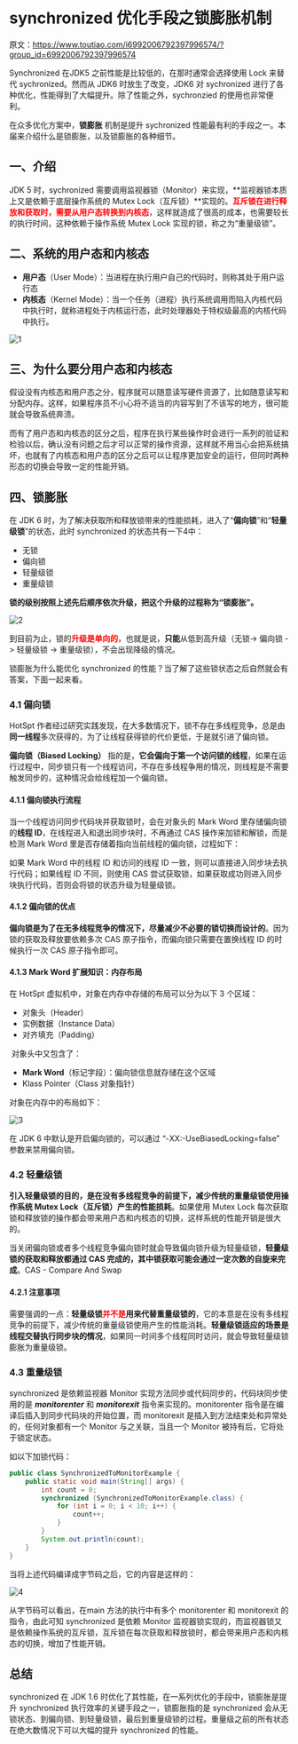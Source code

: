 # synchronized 优化手段之锁膨胀机制

原文：https://www.toutiao.com/i6992006792397996574/?group_id=6992006792397996574

Synchronized 在JDK5 之前性能是比较低的，在那时通常会选择使用 Lock 来替代 sychronized。然而从 JDK6 时放生了改变，JDK6 对 sychronized 进行了各种优化，性能得到了大幅提升。除了性能之外，sychronzied 的使用也非常便利。

在众多优化方案中，**锁膨胀** 机制是提升 sychronized 性能最有利的手段之一。本届来介绍什么是锁膨胀，以及锁膨胀的各种细节。

## 一、介绍

JDK 5 时，sychronized 需要调用监视器锁（Monitor）来实现，**监视器锁本质上又是依赖于底层操作系统的 Mutex Lock（互斥锁）**实现的。<font color='red'>**互斥锁在进行释放和获取时，需要从用户态转换到内核态**</font>，这样就造成了很高的成本，也需要较长的执行时间，这种依赖于操作系统 Mutex Lock 实现的锁，称之为“重量级锁”。

## 二、系统的用户态和内核态

* **用户态**（User Mode）：当进程在执行用户自己的代码时，则称其处于用户运行态
* **内核态**（Kernel Mode）：当一个任务（进程）执行系统调用而陷入内核代码中执行时，就称进程处于内核运行态，此时处理器处于特权级最高的内核代码中执行。

![1](./images/Synchronized_expand/1.png)

## 三、为什么要分用户态和内核态

假设没有内核态和用户态之分，程序就可以随意读写硬件资源了，比如随意读写和分配内存。这样，如果程序员不小心将不适当的内容写到了不该写的地方，很可能就会导致系统奔溃。

而有了用户态和内核态的区分之后，程序在执行某些操作时会进行一系列的验证和检验以后，确认没有问题之后才可以正常的操作资源，这样就不用当心会把系统搞坏，也就有了内核态和用户态的区分之后可以让程序更加安全的运行，但同时两种形态的切换会导致一定的性能开销。

## 四、锁膨胀

在 JDK 6 时，为了解决获取所和释放锁带来的性能损耗，进入了“**偏向锁**”和“**轻量级锁**”的状态，此时 synchronized 的状态共有一下4中：

* 无锁
* 偏向锁
* 轻量级锁
* 重量级锁

**锁的级别按照上述先后顺序依次升级，把这个升级的过程称为“锁膨胀”。**

![2](./images/Synchronized_expand/2.png)

到目前为止，锁的<font color='red'>**升级是单向的**</font>，也就是说，**只能**从低到高升级（无锁-> 偏向锁 -> 轻量级锁  -> 重量级锁），不会出现降级的情况。

锁膨胀为什么能优化 synchronized 的性能？当了解了这些锁状态之后自然就会有答案，下面一起来看。

### 4.1 偏向锁

HotSpt 作者经过研究实践发现，在大多数情况下，锁不存在多线程竞争，总是由**同一线程**多次获得的，为了让线程获得锁的代价更低，于是就引进了偏向锁。

**偏向锁（Biased Locking）** 指的是，**它会偏向于第一个访问锁的线程**，如果在运行过程中，同步锁只有一个线程访问，不存在多线程争用的情况，则线程是不需要触发同步的，这种情况会给线程加一个偏向锁。

#### 4.1.1 偏向锁执行流程

当一个线程访问同步代码块并获取锁时，会在对象头的 Mark Word 里存储偏向锁的**线程 ID**，在线程进入和退出同步块时，不再通过 CAS 操作来加锁和解锁，而是检测 Mark Word 里是否存储着指向当前线程的偏向锁，过程如下：

如果 Mark Word 中的线程 ID 和访问的线程 ID 一致，则可以直接进入同步块去执行代码；如果线程 ID 不同，则使用 CAS 尝试获取锁，如果获取成功则进入同步块执行代码，否则会将锁的状态升级为轻量级锁。

#### 4.1.2 偏向锁的优点

**偏向锁是为了在无多线程竞争的情况下，尽量减少不必要的锁切换而设计的**。因为锁的获取及释放要依赖多次 CAS 原子指令，而偏向锁只需要在置换线程 ID 的时候执行一次 CAS 原子指令即可。

#### 4.1.3 Mark Word 扩展知识：内存布局

在 HotSpt 虚拟机中，对象在内存中存储的布局可以分为以下 3 个区域：

* 对象头（Header）
* 实例数据（Instance Data）
* 对齐填充（Padding）

​        对象头中又包含了：

* **Mark Word**（标记字段）：偏向锁信息就存储在这个区域
* Klass Pointer（Class 对象指针）

对象在内存中的布局如下：

![3](./images/Synchronized_expand/3.png)

在 JDK 6 中默认是开启偏向锁的，可以通过 “-XX:-UseBiasedLocking=false” 参数来禁用偏向锁。

### 4.2 轻量级锁

**引入轻量级锁的目的，是在没有多线程竞争的前提下，减少传统的重量级锁使用操作系统 Mutex Lock（互斥锁）产生的性能损耗**。如果使用 Mutex Lock 每次获取锁和释放锁的操作都会带来用户态和内核态的切换，这样系统的性能开销是很大的。

当关闭偏向锁或者多个线程竞争偏向锁时就会导致偏向锁升级为轻量级锁，**轻量级锁的获取和释放都通过 CAS 完成的，其中锁获取可能会通过一定次数的自旋来完成**。CAS - Compare And Swap

#### 4.2.1 注意事项

需要强调的一点：**轻量级锁<font color='red'>并不是</font>用来代替重量级锁的**，它的本意是在没有多线程竞争的前提下，减少传统的重量级锁使用产生的性能消耗。**轻量级锁适应的场景是线程交替执行同步块的情况**，如果同一时间多个线程同时访问，就会导致轻量级锁膨胀为重量级锁。

### 4.3 重量级锁

synchronized 是依赖监视器 Monitor 实现方法同步或代码同步的，代码块同步使用的是 ***monitorenter*** 和 ***monitorexit*** 指令来实现的。monitorenter 指令是在编译后插入到同步代码块的开始位置，而 monitorexit 是插入到方法结束处和异常处的，任何对象都有一个 Monitor 与之关联，当且一个 Monitor 被持有后，它将处于锁定状态。

如以下加锁代码：

```java
public class SynchronizedToMonitorExample {
    public static void main(String[] args) {
        int count = 0;
        synchronized (SynchronizedToMonitorExample.class) {
            for (int i = 0; i < 10; i++) {
                count++;
            }
        }
        System.out.println(count);
    }
}
```

当将上述代码编译成字节码之后，它的内容是这样的：

![4](./images/Synchronized_expand/4.png)

从字节码可以看出，在main 方法的执行中有多个 monitorenter 和 monitorexit 的指令，由此可知 synchronized 是依赖 Monitor 监视器锁实现的，而监视器锁又是依赖操作系统的互斥锁，互斥锁在每次获取和释放锁时，都会带来用户态和内核态的切换，增加了性能开销。

## 总结

synchronized 在 JDK 1.6 时优化了其性能，在一系列优化的手段中，锁膨胀是提升 synchronized 执行效率的关键手段之一，锁膨胀指的是 synchronized 会从无锁状态、到偏向锁、到轻量级锁，最后到重量级锁的过程。重量级之前的所有状态在绝大数情况下可以大幅的提升 synchronized 的性能。